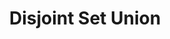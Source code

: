 ---
layout: posts_by_category
categories: dsu
title: Disjoint Set Union
permalink: /category/dsu
---